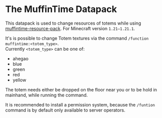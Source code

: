 # The MuffinTime Datapack

This datapack is used to change resources of totems while using [muffintime-resource-pack](https://github.com/RealMuffinTime/muffintime-resource-pack). For Minecraft version `1.21–1.21.1`.

It's is possible to change Totem textures via the command `/function muffintime:<totem_type>`.  
Currently `<totem_type>` can be one of:
 * ahegao
 * blue
 * green
 * red
 * yellow

The totem needs either be dropped on the floor near you or to be hold in mainhand, while running the command.

It is recommended to install a permission system, because the `/funtion` command is by default only available to server operators.